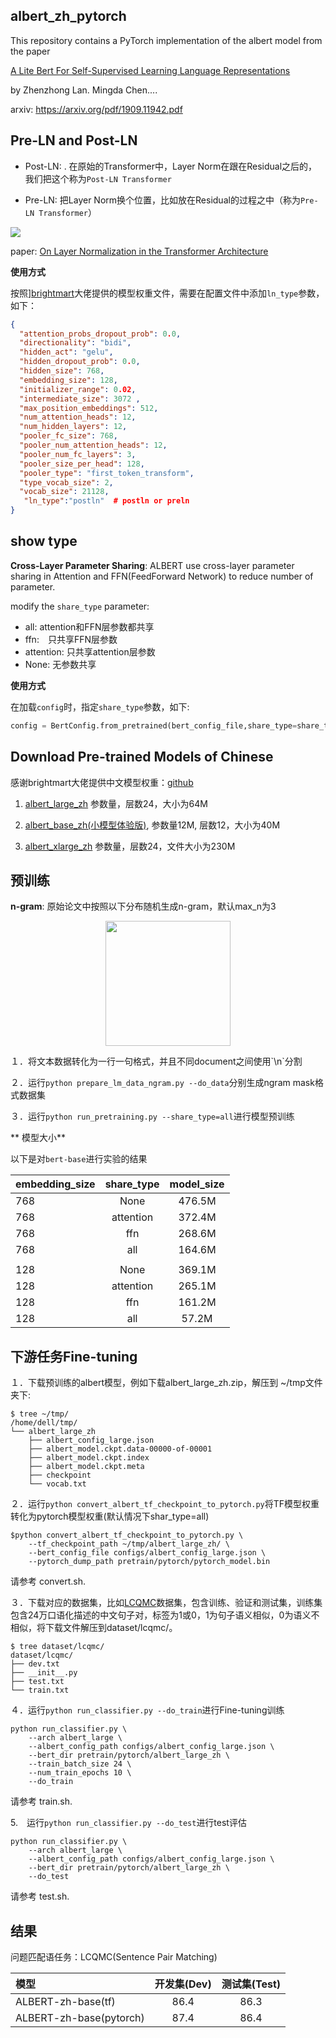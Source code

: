 ## albert_zh_pytorch

This repository contains a PyTorch implementation of the albert model from the paper 

[A Lite Bert For Self-Supervised Learning Language Representations](https://arxiv.org/pdf/1909.11942.pdf)

by Zhenzhong Lan. Mingda Chen....

arxiv: https://arxiv.org/pdf/1909.11942.pdf

## Pre-LN and Post-LN

* Post-LN: . 在原始的Transformer中，Layer Norm在跟在Residual之后的，我们把这个称为`Post-LN Transformer`

* Pre-LN: 把Layer Norm换个位置，比如放在Residual的过程之中（称为`Pre-LN Transformer`）

![](https://lonepatient-1257945978.cos.ap-chengdu.myqcloud.com/Selection_001.png)

paper: [On Layer Normalization in the Transformer Architecture](https://openreview.net/forum?id=B1x8anVFPr)

**使用方式**

按照][brightmart](https://github.com/brightmart/albert_zh)大佬提供的模型权重文件，需要在配置文件中添加`ln_type`参数，如下：

```json
{
  "attention_probs_dropout_prob": 0.0,
  "directionality": "bidi", 
  "hidden_act": "gelu", 
  "hidden_dropout_prob": 0.0,
  "hidden_size": 768,
  "embedding_size": 128,
  "initializer_range": 0.02, 
  "intermediate_size": 3072 ,
  "max_position_embeddings": 512, 
  "num_attention_heads": 12,
  "num_hidden_layers": 12,
  "pooler_fc_size": 768,
  "pooler_num_attention_heads": 12,
  "pooler_num_fc_layers": 3, 
  "pooler_size_per_head": 128, 
  "pooler_type": "first_token_transform", 
  "type_vocab_size": 2, 
  "vocab_size": 21128,
   "ln_type":"postln"  # postln or preln
}
```
## show type 

**Cross-Layer Parameter Sharing**: ALBERT use cross-layer parameter sharing in Attention and FFN(FeedForward Network) to reduce number of parameter.

modify the `share_type` parameter:

* all: attention和FFN层参数都共享
* ffn:　只共享FFN层参数
* attention: 只共享attention层参数
* None:  无参数共享

**使用方式**

在加载`config`时，指定`share_type`参数，如下:

```python
config = BertConfig.from_pretrained(bert_config_file,share_type=share_type)
```
## Download Pre-trained Models of Chinese

感谢brightmart大佬提供中文模型权重：[github](https://github.com/brightmart/albert_zh)

1. [albert_large_zh](https://storage.googleapis.com/albert_zh/albert_large_zh.zip) 参数量，层数24，大小为64M

2. [albert_base_zh(小模型体验版)](https://storage.googleapis.com/albert_zh/albert_base_zh.zip), 参数量12M, 层数12，大小为40M

3. [albert_xlarge_zh](https://storage.googleapis.com/albert_zh/albert_xlarge_zh.zip) 参数量，层数24，文件大小为230M

## 预训练

**n-gram**: 原始论文中按照以下分布随机生成n-gram，默认max_n为3

   <p align="center"><img width="200" src="https://lonepatient-1257945978.cos.ap-chengdu.myqcloud.com/n-gram.png" /></p>
１．将文本数据转化为一行一句格式，并且不同document之间使用`\n`分割

２．运行`python prepare_lm_data_ngram.py --do_data`分别生成ngram mask格式数据集

３．运行`python run_pretraining.py --share_type=all`进行模型预训练

** 模型大小**

以下是对`bert-base`进行实验的结果

| embedding_size | share_type | model_size |
| :------- | :---------: | :---------: |
| 768 | None | 476.5M |
| 768 | attention | 372.4M |
| 768 | ffn | 268.6M|
| 768 |all | 164.6M|
| |  |  |
| 128 | None | 369.1M |
| 128 | attention | 265.1M |
| 128 | ffn | 161.2M|
| 128 |all | 57.2M|


## 下游任务Fine-tuning

１．下载预训练的albert模型，例如下载albert_large_zh.zip，解压到 ~/tmp文件夹下:
```
$ tree ~/tmp/
/home/dell/tmp/
└── albert_large_zh
    ├── albert_config_large.json
    ├── albert_model.ckpt.data-00000-of-00001
    ├── albert_model.ckpt.index
    ├── albert_model.ckpt.meta
    ├── checkpoint
    └── vocab.txt
```


２．运行`python convert_albert_tf_checkpoint_to_pytorch.py`将TF模型权重转化为pytorch模型权重(默认情况下shar_type=all)
```
$python convert_albert_tf_checkpoint_to_pytorch.py \
	--tf_checkpoint_path ~/tmp/albert_large_zh/ \
	--bert_config_file configs/albert_config_large.json \
	--pytorch_dump_path pretrain/pytorch/pytorch_model.bin
```
请参考 convert.sh.



３．下载对应的数据集，比如[LCQMC](https://drive.google.com/open?id=1HXYMqsXjmA5uIfu_SFqP7r_vZZG-m_H0)数据集，包含训练、验证和测试集，训练集包含24万口语化描述的中文句子对，标签为1或0，1为句子语义相似，0为语义不相似，将下载文件解压到dataset/lcqmc/。
```
$ tree dataset/lcqmc/
dataset/lcqmc/
├── dev.txt
├── __init__.py
├── test.txt
└── train.txt
```


４．运行`python run_classifier.py --do_train`进行Fine-tuning训练
```
python run_classifier.py \
	--arch albert_large \
	--albert_config_path configs/albert_config_large.json \
	--bert_dir pretrain/pytorch/albert_large_zh \
	--train_batch_size 24 \
	--num_train_epochs 10 \
	--do_train 
```
请参考 train.sh.



5.　运行`python run_classifier.py --do_test`进行test评估
```
python run_classifier.py \
	--arch albert_large \
	--albert_config_path configs/albert_config_large.json \
	--bert_dir pretrain/pytorch/albert_large_zh \
	--do_test
```

请参考 test.sh.

## 结果

问题匹配语任务：LCQMC(Sentence Pair Matching)

| 模型 | 开发集(Dev) | 测试集(Test) |
| :------- | :---------: | :---------: |
| ALBERT-zh-base(tf) | 86.4 | 86.3 |
| ALBERT-zh-base(pytorch) | 87.4 | 86.4 |




